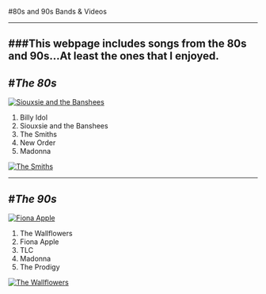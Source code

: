 #80s and 90s Bands & Videos
____________
###This webpage includes songs from the **80s** and **90s**...At least the ones that I enjoyed.
-------------
#*The 80s*
------------

[![Siouxsie and the Banshees](http://www.slicingupeyeballs.com/wp-content/uploads/2010/02/banshees.jpg)](http://www.youtube.com/watch?v=_hMagNuhLkk)

1. Billy Idol
2. Siouxsie and the Banshees
3. The Smiths
4. New Order
5. Madonna

[![The Smiths](http://nme.assets.ipccdn.co.uk/images/gallery/2012MorrisseyGallery13AW241012.jpg)](http://www.youtube.com/watch?v=pEq8DBxm0J4)

---------------
#*The 90s*
---------------

[![Fiona Apple](https://33.media.tumblr.com/tumblr_m916p2kRNj1qgcra2o1_r1_500.gif)](http://www.youtube.com/watch?v=FFOzayDpWoI)

1. The Wallflowers
2. Fiona Apple
3. TLC
4. Madonna
5. The Prodigy

[![The Wallflowers](http://cdn.teenhollywood.com/video-previews/the-difference-the-wallflowers-USUV70500308-308x174.jpg)](http://www.youtube.com/watch?v=Zzyfcys1aLM)
